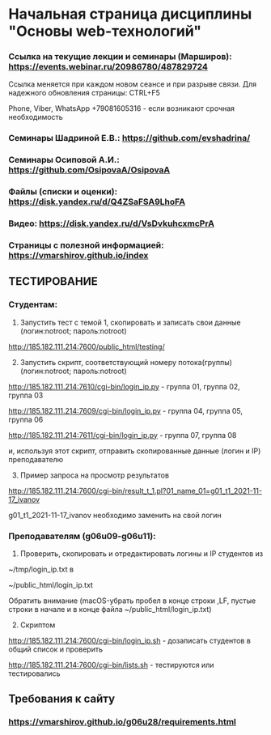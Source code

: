 # Начальная страница дисциплины "Основы web-технологий"

### Ссылка на текущие лекции и семинары (Марширов): https://events.webinar.ru/20986780/487829724
Ссылка меняется при каждом новом сеансе и при разрыве связи. Для надежного обновления страницы: CTRL+F5

Phone, Viber, WhatsApp +79081605316  - если возникают срочная  необходимость

### Семинары Шадриной Е.В.: https://github.com/evshadrina/

### Семинары Осиповой А.И.: https://github.com/OsipovaA/OsipovaA


### Файлы (списки и оценки): https://disk.yandex.ru/d/Q4ZSaFSA9LhoFA

### Видео: https://disk.yandex.ru/d/VsDvkuhcxmcPrA

### Страницы с полезной информацией: https://vmarshirov.github.io/index


## ТЕСТИРОВАНИЕ
### Студентам:

1. Запустить тест с темой 1, скопировать и записать свои данные  (логин:notroot; пароль:notroot)

http://185.182.111.214:7600/public_html/testing/

2. Запустить скрипт, соответствующий номеру потока(группы) (логин:notroot; пароль:notroot)

http://185.182.111.214:7610/cgi-bin/login_ip.py - группа 01, группа 02, группа 03

http://185.182.111.214:7609/cgi-bin/login_ip.py - группа 04, группа 05, группа 06

http://185.182.111.214:7611/cgi-bin/login_ip.py - группа 07, группа 08

и, используя этот скрипт, отправить скопированные данные (логин и IP) преподавателю

3. Пример запроса на просмотр результатов

http://185.182.111.214:7600/cgi-bin/result_t_1.pl?01_name_01=g01_t1_2021-11-17_ivanov

g01_t1_2021-11-17_ivanov необходимо заменить на свой логин

### Преподавателям (g06u09-g06u11):

1. Проверить, скопировать и отредактировать логины и IP студентов из

~/tmp/login_ip.txt в

~/public_html/login_ip.txt

Обратить внимание (macOS-убрать пробел в конце строки ,LF, пустые строки в начале и в конце файла ~/public_html/login_ip.txt)

2. Скриптом

http://185.182.111.214:7600/cgi-bin/login_ip.sh - дозаписать студентов в общий список и проверить

http://185.182.111.214:7600/cgi-bin/lists.sh - тестируются или тестировались

## Требования к сайту
### https://vmarshirov.github.io/g06u28/requirements.html


